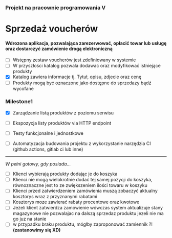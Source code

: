 ### Projekt na pracownie programowania V 

# Sprzedaż voucherów
#### Wdrozona aplikacja, pozwalająca zarezerwować, opłacić towar lub usługę oraz dostarczyć zamówienie drogą elektroniczną


- [ ] Wstępny zestaw voucherów jest zdefiniowany w systemie
- [ ] W przyszłości katalog pozwala dodawać oraz modyfikować istniejące produkty
- [x] Katalog zawiera informacje tj. Tytuł, opisu, zdjecie oraz cenę
- [ ] Produkty mogą być oznaczone jako dostępne do sprzedazy bądź wycofane

### **Milestone1**

- [x] Zarządzanie listą produktów z poziomu serwisu
- [ ] Ekspozycja listy produktów via HTTP endpoint
- [ ] Testy funkcjonalne i jednostkowe
- [ ] Automatyzacja budowania projektu z wykorzystanie narzędzia CI (github actions, gitlab ci lub inne)


---------------

*W pełni gotowy, gdy posiada...*

- [ ] Klienci wybierają produkty dodając je do koszyka
- [ ] Klienci nie mogą wielokrotnie dodać tej samej pozycji do koszyka, równoznaczne jest to ze zwiększeniem ilości towaru w koszyku
- [ ] Klienci przed zatwierdzeniem zamówienia muszą zobaczyć aktualny kosztorys wraz z przyznanymi rabatami
- [ ] Kosztorys moze zawierać rabaty procentowe oraz kwotowe
- [ ] Jeżeli klient zatwierdza zamówienie wówczas system aktualizuje stany magazynowe nie pozwalajac na dalszą sprzedaz produktu jezeli nie ma go juz na stanie
- [ ] w przypadku braku produktu, mógłby zaproponować zamiennik ?! **(zastanowimy się XD)**
